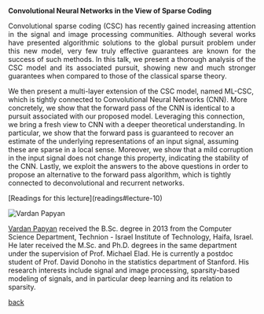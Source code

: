 <div class="abstract">   
    <strong>Convolutional Neural Networks in the View of Sparse Coding</strong>
    <p align="justify">
Convolutional sparse coding (CSC) has recently gained increasing attention in the signal and image processing communities. Although several works have presented algorithmic solutions to the global pursuit problem under this new model, very few truly effective guarantees are known for the success of such methods. In this talk, we present a thorough analysis of the CSC model and its associated pursuit, showing new and much stronger guarantees when compared to those of the classical sparse theory.

We then present a multi-layer extension of the CSC model, named ML-CSC, which is tightly connected to Convolutional Neural Networks (CNN). More concretely, we show that the forward pass of the CNN is identical to a pursuit associated with our proposed model. Leveraging this connection, we bring a fresh view to CNN with a deeper theoretical understanding. In particular, we show that the forward pass is guaranteed to recover an estimate of the underlying representations of an input signal, assuming these are sparse in a local sense. Moreover, we show that a mild corruption in the input signal does not change this property, indicating the stability of the CNN. Lastly, we exploit the answers to the above questions in order to propose an alternative to the forward pass algorithm, which is tightly connected to deconvolutional and recurrent networks.
</p>
</div>
[Readings for this lecture](readings#lecture-10)


![Vardan Papyan](/assets/img/VardanPapyan.png)  

[Vardan Papyan](http://vardanp.cswp.cs.technion.ac.il/) received the B.Sc. degree in 2013 from the Computer Science Department, Technion - Israel Institute of Technology, Haifa, Israel.
He later received the M.Sc. and Ph.D. degrees in the same department under the supervision of Prof. Michael Elad.
He is currently a postdoc student of Prof. David Donoho in the statistics department of Stanford.
His research interests include signal and image processing, sparsity-based modeling of signals, and in particular deep learning and its relation to sparsity.

[back](./)
